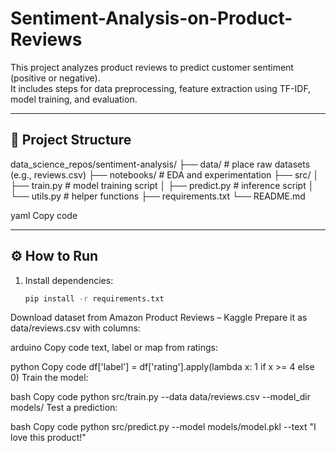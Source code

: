 # Sentiment-Analysis-on-Product-Reviews

This project analyzes product reviews to predict customer sentiment (positive or negative).  
It includes steps for data preprocessing, feature extraction using TF-IDF, model training, and evaluation.

---

## 🧩 Project Structure
data_science_repos/sentiment-analysis/
├── data/ # place raw datasets (e.g., reviews.csv)
├── notebooks/ # EDA and experimentation
├── src/
│ ├── train.py # model training script
│ ├── predict.py # inference script
│ └── utils.py # helper functions
├── requirements.txt
└── README.md

yaml
Copy code

---

## ⚙️ How to Run
1. Install dependencies:
   ```bash
   pip install -r requirements.txt
Download dataset from Amazon Product Reviews – Kaggle
Prepare it as data/reviews.csv with columns:

arduino
Copy code
text, label
or map from ratings:

python
Copy code
df['label'] = df['rating'].apply(lambda x: 1 if x >= 4 else 0)
Train the model:

bash
Copy code
python src/train.py --data data/reviews.csv --model_dir models/
Test a prediction:

bash
Copy code
python src/predict.py --model models/model.pkl --text "I love this product!"

